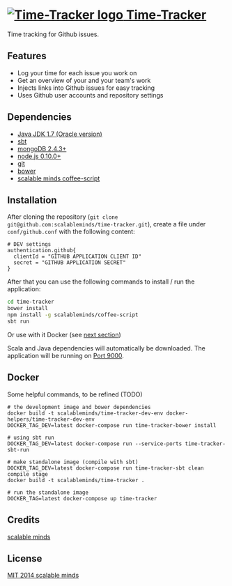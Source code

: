 # [![Time-Tracker logo](https://timer.scm.io/assets/images/stopwatch.png) Time-Tracker](https://timer.scm.io)
Time tracking for Github issues.

## Features
* Log your time for each issue you work on
* Get an overview of your and your team's work
* Injects links into Github issues for easy tracking
* Uses Github user accounts and repository settings


## Dependencies

* [Java JDK 1.7 (Oracle version)](http://www.oracle.com/technetwork/java/javase/downloads/index.html)
* [sbt](http://www.scala-sbt.org/)
* [mongoDB 2.4.3+](http://www.mongodb.org/downloads)
* [node.js 0.10.0+](http://nodejs.org/download/)
* [git](http://git-scm.com/downloads)
* [bower](http://bower.io/)
* [scalable minds coffee-script](https://github.com/scalableminds/coffee-script)

## Installation
After cloning the repository (`git clone git@github.com:scalableminds/time-tracker.git`), create a file under `conf/github.conf` with the following content:

```
# DEV settings
authentication.github{
  clientId = "GITHUB APPLICATION CLIENT ID"
  secret = "GITHUB APPLICATION SECRET"
}
```

After that you can use the following commands to install / run the application:

```bash
cd time-tracker
bower install
npm install -g scalableminds/coffee-script
sbt run
```

Or use with it Docker (see [next section](#Docker))

Scala and Java dependencies will automatically be downloaded. The application will be running on [Port 9000](http://localhost:9000/).

## Docker

Some helpful commands, to be refined (TODO)

```
# the development image and bower dependencies
docker build -t scalableminds/time-tracker-dev-env docker-helpers/time-tracker-dev-env
DOCKER_TAG_DEV=latest docker-compose run time-tracker-bower install

# using sbt run
DOCKER_TAG_DEV=latest docker-compose run --service-ports time-tracker-sbt-run

# make standalone image (compile with sbt)
DOCKER_TAG_DEV=latest docker-compose run time-tracker-sbt clean compile stage
docker build -t scalableminds/time-tracker .

# run the standalone image
DOCKER_TAG=latest docker-compose up time-tracker
```

## Credits
[scalable minds](http://scm.io/)

## License
[MIT 2014 scalable minds](https://github.com/scalableminds/time-tracker/blob/master/LICENSE)
